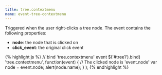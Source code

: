 ```yaml
---
title: tree.contextmenu
name: event-tree-contextmenu
---
```


Triggered when the user right-clicks a tree node. The event contains the following properties:

* **node**: the node that is clicked on
* **click_event**: the original click event

{% highlight js %}
// bind 'tree.contextmenu' event
$('#tree1').bind(
    'tree.contextmenu',
    function(event) {
        // The clicked node is 'event.node'
        var node = event.node;
        alert(node.name);
    }
);
{% endhighlight %}
